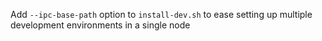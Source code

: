 Add `--ipc-base-path` option to `install-dev.sh` to ease setting up multiple development environments in a single node
